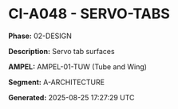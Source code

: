 # CI-A048 - SERVO-TABS

**Phase:** 02-DESIGN

**Description:** Servo tab surfaces

**AMPEL:** AMPEL-01-TUW (Tube and Wing)

**Segment:** A-ARCHITECTURE

**Generated:** 2025-08-25 17:27:29 UTC
